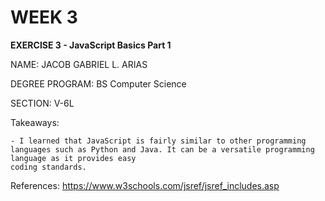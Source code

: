 # WEEK 3

**EXERCISE 3 - JavaScript Basics Part 1**

NAME: JACOB GABRIEL L. ARIAS

DEGREE PROGRAM: BS Computer Science

SECTION: V-6L

Takeaways:

    - I learned that JavaScript is fairly similar to other programming languages such as Python and Java. It can be a versatile programming language as it provides easy
    coding standards.

References:
    https://www.w3schools.com/jsref/jsref_includes.asp


